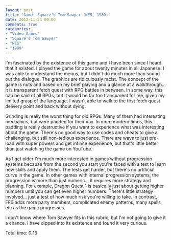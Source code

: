 ```yaml
---
layout: post
title: "Game: Square's Tom Sawyer (NES, 1989)"
date: 2012-11-24 00:00
comments: true
categories:
- "Video Games"
- "Square's Tom Sawyer"
- "NES"
- "1989"
---
```


I'm fascinated by the existence of this game and I have been since
I heard that it existed. I played the game for about twenty
minutes in all Japanese. I was able to understand the menus, but I
didn't do much more than sound out the dialogue. The graphics are
ridiculously racist. The concept of the game is nuts and based on
my brief playing and a glance at a walkthrough... it is
transparent fetch quest with RPG battles in between. In some way,
this can be said of all RPGs, but it would be far too transparent
for me, given my limited grasp of the language. I wasn't able to
walk to the first fetch quest delivery point and back without
dying.

Grinding is really the worst thing for old RPGs. Many of them had
interesting mechanics, but were padded for their day. In more
modern times, this padding is really destructive if you want to
experience what was interesting about the game. There's no good
way to use codes and cheats to give a challenging, but still
non-tedious experience. There are ways to just pre-load with
super powers and get infinite experience, but that's little
better than just watching the game on YouTube.

As I get older I'm much more interested in games without
progression systems because from the second you start you're
faced with a test to learn new skills and apply them. The tests
get harder, but there's no artificial curve in the game. In other
games with internal progression systems, the progression is more
than just numeric... it requires more strategy and planning. For
example, Dragon Quest 1 is basically just about getting higher
numbers until you can get even higher numbers. There's little
strategy involved... just a test of how much risk you're willing
to take. In contrast, FF6 adds more party members, complicated
enemy patterns, many spells, etc as the game progresses.

I don't know where Tom Sawyer fits in this rubric, but I'm not
going to give it a chance. I have dipped into its existence and
found it very curious.

Total time: 0:18

